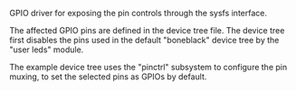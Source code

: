 GPIO driver for exposing the pin controls through the sysfs interface.

The affected GPIO pins are defined in the device tree file. The device tree first disables the 
pins used in the default "boneblack" device tree by the "user leds" module.

The example device tree uses the "pinctrl" subsystem to configure the pin muxing, to set the selected pins as GPIOs by default.

